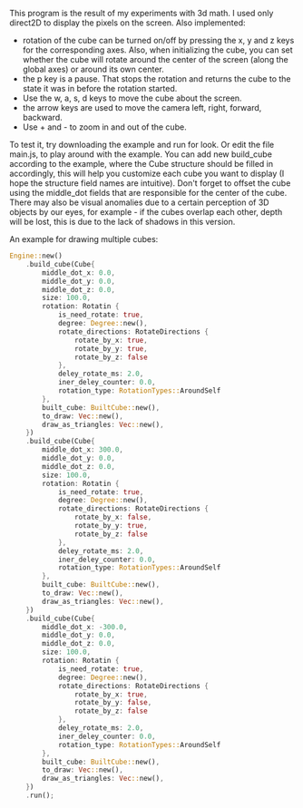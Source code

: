 This program is the result of my experiments with 3d math.
I used only direct2D to display the pixels on the screen. 
Also implemented: 
- rotation of the cube can be turned on/off by pressing the x, y and z keys for the corresponding axes. Also, when initializing the cube, you can set whether the cube will rotate around the center of the screen (along the global axes) or around its own center.
- the p key is a pause. That stops the rotation and returns the cube to the state it was in before the rotation started.
- Use the w, a, s, d keys to move the cube about the screen.
- the arrow keys are used to move the camera left, right, forward, backward.
- Use + and - to zoom in and out of the cube.

To test it, try downloading the example and run for look. Or edit the file main.js, to play around with the example. You can add new build_cube according to the example, where the Cube structure should be filled in accordingly, this will help you customize each cube you want to display (I hope the structure field names are intuitive). Don't forget to offset the cube using the middle_dot fields that are responsible for the center of the cube. There may also be visual anomalies due to a certain perception of 3D objects by our eyes, for example - if the cubes overlap each other, depth will be lost, this is due to the lack of shadows in this version.

An example for drawing multiple cubes:

```rust
Engine::new()
    .build_cube(Cube{
        middle_dot_x: 0.0,
        middle_dot_y: 0.0,
        middle_dot_z: 0.0,
        size: 100.0,
        rotation: Rotatin {
            is_need_rotate: true,
            degree: Degree::new(),
            rotate_directions: RotateDirections {
                rotate_by_x: true,
                rotate_by_y: true,
                rotate_by_z: false
            },
            deley_rotate_ms: 2.0,
            iner_deley_counter: 0.0,
            rotation_type: RotationTypes::AroundSelf
        },
        built_cube: BuiltCube::new(),
        to_draw: Vec::new(),
        draw_as_triangles: Vec::new(),
    })
    .build_cube(Cube{
        middle_dot_x: 300.0,
        middle_dot_y: 0.0,
        middle_dot_z: 0.0,
        size: 100.0,
        rotation: Rotatin {
            is_need_rotate: true,
            degree: Degree::new(),
            rotate_directions: RotateDirections {
                rotate_by_x: false,
                rotate_by_y: true,
                rotate_by_z: false
            },
            deley_rotate_ms: 2.0,
            iner_deley_counter: 0.0,
            rotation_type: RotationTypes::AroundSelf
        },
        built_cube: BuiltCube::new(),
        to_draw: Vec::new(),
        draw_as_triangles: Vec::new(),
    })
    .build_cube(Cube{
        middle_dot_x: -300.0,
        middle_dot_y: 0.0,
        middle_dot_z: 0.0,
        size: 100.0,
        rotation: Rotatin {
            is_need_rotate: true,
            degree: Degree::new(),
            rotate_directions: RotateDirections {
                rotate_by_x: true,
                rotate_by_y: false,
                rotate_by_z: false
            },
            deley_rotate_ms: 2.0,
            iner_deley_counter: 0.0,
            rotation_type: RotationTypes::AroundSelf
        },
        built_cube: BuiltCube::new(),
        to_draw: Vec::new(),
        draw_as_triangles: Vec::new(),
    })
    .run();
```
